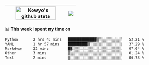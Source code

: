 | <a href="https://github.com/anuraghazra/github-readme-stats"><img width="85%" src="https://github-readme-stats.vercel.app/api?username=kowyo&show_icons=true&hide_border=true&theme=transparent" alt="Kowyo's github stats" /></a> | <a href="https://github.com/anuraghazra/github-readme-stats"><img align="center" src="https://github-readme-stats.vercel.app/api/top-langs/?username=kowyo&exclude_repo=Engineering-Competition-Robot,mobile-robot&hide=c,assembly,shaderlab,hlsl,mathematica,cmake&layout=compact&hide_border=true&theme=transparent" /></a> |
| ------------- | ------------- |

📊 **This week I spent my time on**
<!--START_SECTION:waka-->

```txt
Python       2 hrs 47 mins   █████████████▒░░░░░░░░░░░   53.21 %
YAML         1 hr 57 mins    █████████▒░░░░░░░░░░░░░░░   37.29 %
Markdown     22 mins         █▓░░░░░░░░░░░░░░░░░░░░░░░   07.04 %
Other        3 mins          ▒░░░░░░░░░░░░░░░░░░░░░░░░   01.24 %
Text         2 mins          ▒░░░░░░░░░░░░░░░░░░░░░░░░   00.73 %
```

<!--END_SECTION:waka-->
